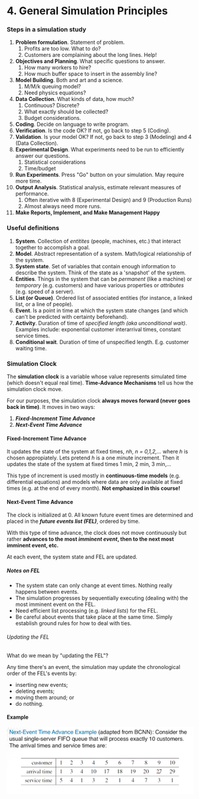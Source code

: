 # 4. General Simulation Principles

### Steps in a simulation study

1. **Problem formulation**. Statement of problem.
    1. Profits are too low. What to do?
    2. Customers are complaining about the long lines. Help!
2. **Objectives and Planning**. What specific questions to answer.
    1. How many workers to hire?
    2. How much buffer space to insert in the assembly line?
3. **Model Building**. Both and art and a science.
    1. M/M/k queuing model?
    2. Need physics equations?
4. **Data Collection**. What kinds of data, how much?
    1. Continuous? Discrete?
    2. What exactly should be collected?
    3. Budget considerations.
5. **Coding**. Decide on language to write program.
6. **Verification**. Is the code OK? If not, go back to step 5 (Coding).
7. **Validation**. Is your model OK? If not, go back to step 3 (Modeling)
and 4 (Data Collection).
8. **Experimental Design**. What experiments need to be run to efficiently
answer our questions.
    1. Statistical considerations
    2. Time/budget
9. **Run Experiments**. Press "Go" button on your simulation. May require more time.
10. **Output Analysis**. Statistical analysis, estimate relevant measures of performance.
    1. Often iterative with 8 (Experimental Design) and 9 (Production Runs)
    2. Almost always need more runs.
11. **Make Reports, Implement, and Make Management Happy**

### Useful definitions

1. **System**. Collection of *entitites* (people, machines, etc.) that interact
together to accomplish a goal.
2. **Model**. Abstract representation of a system. Math/logical relationship of the system.
3. **System state**. Set of variables that contain enough information to describe the system. 
Think of the state as a 'snapshot' of the system.
4. **Entities**. Things in the system that can be *permanent* (like a machine) or *temporary* (e.g. customers)
and have various properties or *attributes* (e.g. speed of a server).
5. **List (or Queue)**. Ordered list of associated entities (for instance, a linked list, or a line of people).
6. **Event**. Is a point in time at which the system state changes (and which can't be predicted with
certainty beforehand).
7. **Activity**. Duration of time of *specified length (aka unconditional wait)*. Examples include:
exponential customer interarrival times, constant service times.
8. **Conditional wait**. Duration of time of unspecified length. E.g. customer waiting time.

### Simulation Clock
 The **simulation clock** is a variable whose value represents simulated time (which doesn't equal real time).
 **Time-Advance Mechanisms** tell us how the simulation clock move. 
 
 For our purposes, the simulation clock **always moves forward (never goes back in time)**. It moves in two ways:
 1. ***Fixed-Increment Time Advance***
 2. ***Next-Event Time Advance***
 
 #### Fixed-Increment Time Advance
 It updates the state of the system at fixed times, *nh*, *n = 0,1,2,...* where *h* is chosen appropiately.
 Lets pretend *h* is a one minute increment. Then it updates the state of the system at fixed times 
 1 min, 2 min, 3 min,...
 
 This type of increment is used mostly in **continuous-time models** (e.g. differential equations)
 and models where data are only available at fixed times (e.g. at the end of every month). **Not emphasized in this course!**
 
 #### Next-Event Time Advance
 The clock is initialized at 0. All known future event times are determined and placed in the ***future events list (FEL)***,
 ordered by time.
 
 With this type of time advance, the clock does not move continuously but rather **advances to the most *imminent
 event*, then to the next most imminent event, etc.** 
 
 At each event, the system state and FEL are updated.
 
 ##### Notes on FEL
 * The system state can only change at event times. Nothing really happens between events.
 * The simulation progresses by sequentially executing (dealing with) the most imminent event on the FEL.
 * Need efficient list processing (e.g. *linked lists*) for the FEL.
 * Be careful about events that take place at the same time. Simply establish ground rules for how to 
 deal with ties.
 ###### Updating the FEL
 What do we mean by "updating the FEL"?
 
 Any time there's an event, the simulation may update the chronological order of the FEL's events by:
 * inserting new events; 
 * deleting events; 
 * moving them around; or
 * do nothing.
 
#### Example
![Example_1](4_example_1.png)
 
